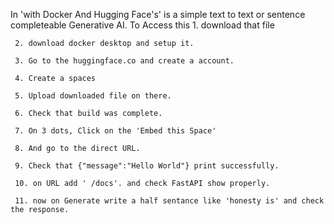 In 'with Docker And Hugging Face's' is a simple text to text or sentence completeable Generative AI.
To Access this 
     1. download that file
     
     2. download docker desktop and setup it.
     
     3. Go to the huggingface.co and create a account.
     
     4. Create a spaces
     
     5. Upload downloaded file on there.
     
     6. Check that build was complete.
     
     7. On 3 dots, Click on the 'Embed this Space'
     
     8. And go to the direct URL.
     
     9. Check that {"message":"Hello World"} print successfully.
     
     10. on URL add ' /docs'. and check FastAPI show properly.
     
     11. now on Generate write a half sentance like 'honesty is' and check the response.
